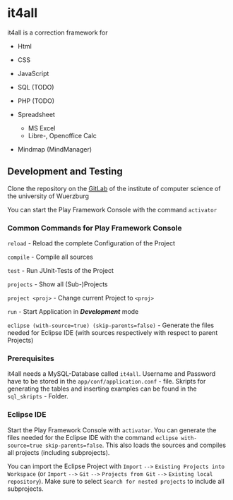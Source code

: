 # it4all

it4all is a correction framework for

* Html
* CSS
* JavaScript
* SQL (TODO)
* PHP (TODO)

* Spreadsheet
	* MS Excel 
	* Libre-, Openoffice Calc

* Mindmap (MindManager)

## Development and Testing
Clone the repository on the [GitLab](https://gitlab2.informatik.uni-wuerzburg.de/bje40dc/it4all.git)
of the institute of computer science of the university of Wuerzburg

You can start the Play Framework Console with the command `activator`

### Common Commands for Play Framework Console
`reload` - Reload the complete Configuration of the Project

`compile` - Compile all sources

`test` - Run JUnit-Tests of the Project

`projects` - Show all (Sub-)Projects

`project <proj>` - Change current Project to `<proj>`

`run` - Start Application in ***Development*** mode

`eclipse (with-source=true) (skip-parents=false)` - Generate the files needed for Eclipse IDE (with sources respectively with respect
to parent Projects)

### Prerequisites
it4all needs a MySQL-Database called `it4all`. Username and Password have to be stored in the `app/conf/application.conf` - file.
Skripts for generating the tables and inserting examples can be found in the `sql_skripts` - Folder.

### Eclipse IDE
Start the Play Framework Console with `activator`. You can generate the files needed for the Eclipse IDE with the command
`eclipse with-source=true skip-parents=false`. This also loads the sources and compiles all projects (including subprojects).

You can import the Eclipse Project with `Import` `-->` `Existing Projects into Workspace` (or `Import` `-->` `Git` `-->` `Projects from Git`
`-->` `Existing local repository`). Make sure to select `Search for nested projects` to include all subprojects.
